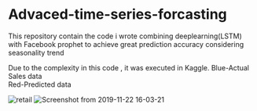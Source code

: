 # Advaced-time-series-forcasting

This repository contain the code i wrote combining deeplearning(LSTM) with Facebook prophet to achieve great prediction accuracy considering seasonality trend


Due to the complexity in this code , it was executed in Kaggle.
Blue-Actual Sales data                                                                                                                        
Red-Predicted data                                                                                                                                     

![retail](https://user-images.githubusercontent.com/24733068/69399430-3667db00-0d42-11ea-9701-dd4cdcea64a6.png)
![Screenshot from 2019-11-22 16-03-21](https://user-images.githubusercontent.com/24733068/69399431-3667db00-0d42-11ea-818f-b058a5c18e2d.png)

